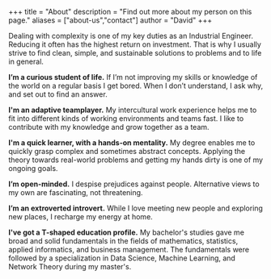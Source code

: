 +++
title = "About"
description = "Find out more about my person on this page."
aliases = ["about-us","contact"]
author = "David"
+++

Dealing with complexity is one of my key duties as an Industrial Engineer. Reducing it often has the highest return on investment. That is why I usually strive to find clean, simple, and sustainable solutions to problems and to life in general.

**I’m a curious student of life.** If I’m not improving my skills or knowledge of the world on a regular basis I get bored. When I don’t understand, I ask why, and set out to find an answer.

**I'm an adaptive teamplayer.** My intercultural work experience helps me to fit into different kinds of working environments and teams fast. I like to contribute with my knowledge and grow together as a team.

**I'm a quick learner, with a hands-on mentality.** My degree enables me to quickly grasp complex and sometimes abstract concepts. Applying the theory towards real-world problems and getting my hands dirty is one of my ongoing goals.

**I’m open-minded.** I despise prejudices against people. Alternative views to my own are fascinating, not threatening.

**I’m an extroverted introvert.** While I love meeting new people and exploring new places, I recharge my energy at home.  

**I've got a T-shaped education profile.** My bachelor's studies gave me broad and solid fundamentals in the fields of mathematics, statistics, applied informatics, and business management. The fundamentals were followed by a specialization in Data Science, Machine Learning, and Network Theory during my master's.
